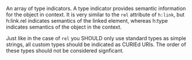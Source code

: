 An array of type indicators. A type indicator provides semantic information for
the object in context. It is very similar to the `rel` attribute of `h:link`,
but h:link.rel indicates semantics of the linked element, whereas h:type indicates
semantics of the object in the context.

Just like in the case of `rel` you SHOULD only use standard types as simple
strings, all custom types should be indicated as CURIEd URIs.  The order of
these types should not be considered signficant.
